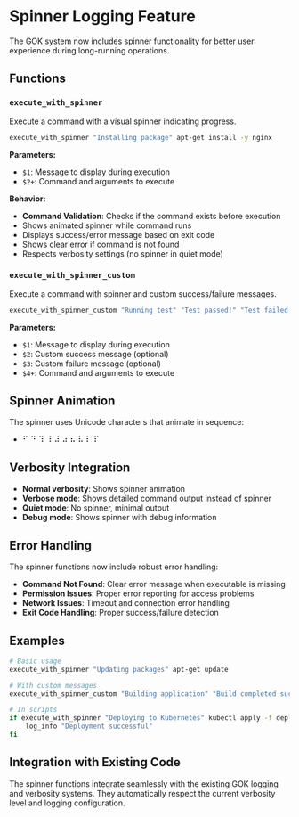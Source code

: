 # Spinner Logging Feature

The GOK system now includes spinner functionality for better user experience during long-running operations.

## Functions

### `execute_with_spinner`

Execute a command with a visual spinner indicating progress.

```bash
execute_with_spinner "Installing package" apt-get install -y nginx
```

**Parameters:**
- `$1`: Message to display during execution
- `$2+`: Command and arguments to execute

**Behavior:**
- **Command Validation**: Checks if the command exists before execution
- Shows animated spinner while command runs
- Displays success/error message based on exit code
- Shows clear error if command is not found
- Respects verbosity settings (no spinner in quiet mode)

### `execute_with_spinner_custom`

Execute a command with spinner and custom success/failure messages.

```bash
execute_with_spinner_custom "Running test" "Test passed!" "Test failed!" ./run_tests.sh
```

**Parameters:**
- `$1`: Message to display during execution
- `$2`: Custom success message (optional)
- `$3`: Custom failure message (optional)
- `$4+`: Command and arguments to execute

## Spinner Animation

The spinner uses Unicode characters that animate in sequence:
- ⠋ ⠙ ⠹ ⠸ ⠼ ⠴ ⠦ ⠧ ⠇ ⠏

## Verbosity Integration

- **Normal verbosity**: Shows spinner animation
- **Verbose mode**: Shows detailed command output instead of spinner
- **Quiet mode**: No spinner, minimal output
- **Debug mode**: Shows spinner with debug information

## Error Handling

The spinner functions now include robust error handling:

- **Command Not Found**: Clear error message when executable is missing
- **Permission Issues**: Proper error reporting for access problems
- **Network Issues**: Timeout and connection error handling
- **Exit Code Handling**: Proper success/failure detection

## Examples

```bash
# Basic usage
execute_with_spinner "Updating packages" apt-get update

# With custom messages
execute_with_spinner_custom "Building application" "Build completed successfully" "Build failed" make all

# In scripts
if execute_with_spinner "Deploying to Kubernetes" kubectl apply -f deployment.yaml; then
    log_info "Deployment successful"
fi
```

## Integration with Existing Code

The spinner functions integrate seamlessly with the existing GOK logging and verbosity systems. They automatically respect the current verbosity level and logging configuration.